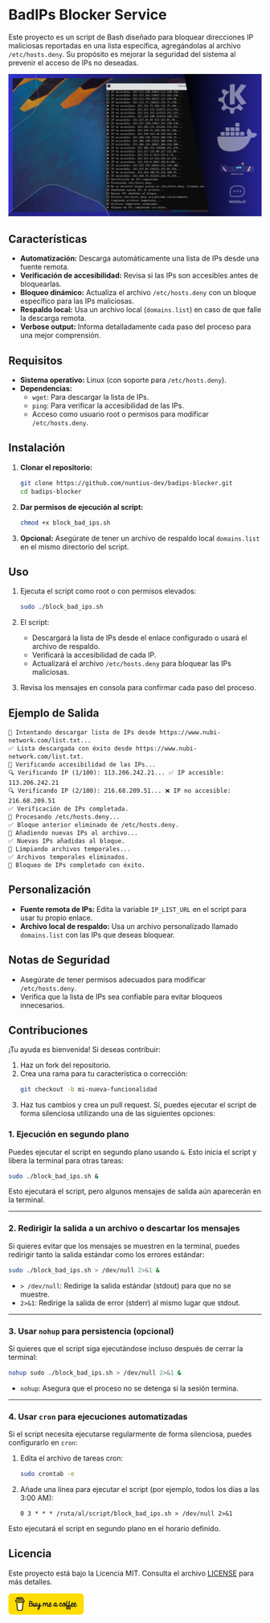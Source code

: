 # BadIPs Blocker Service

Este proyecto es un script de Bash diseñado para bloquear direcciones IP maliciosas reportadas en una lista específica, agregándolas al archivo `/etc/hosts.deny`. Su propósito es mejorar la seguridad del sistema al prevenir el acceso de IPs no deseadas.

![Captura](BadIPs.png)
## Características

- **Automatización:** Descarga automáticamente una lista de IPs desde una fuente remota.
- **Verificación de accesibilidad:** Revisa si las IPs son accesibles antes de bloquearlas.
- **Bloqueo dinámico:** Actualiza el archivo `/etc/hosts.deny` con un bloque específico para las IPs maliciosas.
- **Respaldo local:** Usa un archivo local (`domains.list`) en caso de que falle la descarga remota.
- **Verbose output:** Informa detalladamente cada paso del proceso para una mejor comprensión.

## Requisitos

- **Sistema operativo:** Linux (con soporte para `/etc/hosts.deny`).
- **Dependencias:** 
  - `wget`: Para descargar la lista de IPs.
  - `ping`: Para verificar la accesibilidad de las IPs.
  - Acceso como usuario root o permisos para modificar `/etc/hosts.deny`.

## Instalación

1. **Clonar el repositorio:**
   ```bash
   git clone https://github.com/nuntius-dev/badips-blocker.git
   cd badips-blocker
   ```

2. **Dar permisos de ejecución al script:**
   ```bash
   chmod +x block_bad_ips.sh
   ```

3. **Opcional:** Asegúrate de tener un archivo de respaldo local `domains.list` en el mismo directorio del script.

## Uso

1. Ejecuta el script como root o con permisos elevados:
   ```bash
   sudo ./block_bad_ips.sh
   ```

2. El script:
   - Descargará la lista de IPs desde el enlace configurado o usará el archivo de respaldo.
   - Verificará la accesibilidad de cada IP.
   - Actualizará el archivo `/etc/hosts.deny` para bloquear las IPs maliciosas.

3. Revisa los mensajes en consola para confirmar cada paso del proceso.

## Ejemplo de Salida

```plaintext
🔄 Intentando descargar lista de IPs desde https://www.nubi-network.com/list.txt...
✅ Lista descargada con éxito desde https://www.nubi-network.com/list.txt.
🔄 Verificando accesibilidad de las IPs...
🔍 Verificando IP (1/100): 113.206.242.21... ✅ IP accesible: 113.206.242.21
🔍 Verificando IP (2/100): 216.68.209.51... ❌ IP no accesible: 216.68.209.51
✅ Verificación de IPs completada.
🔄 Procesando /etc/hosts.deny...
✅ Bloque anterior eliminado de /etc/hosts.deny.
🔄 Añadiendo nuevas IPs al archivo...
✅ Nuevas IPs añadidas al bloque.
🔄 Limpiando archivos temporales...
✅ Archivos temporales eliminados.
🎉 Bloqueo de IPs completado con éxito.
```

## Personalización

- **Fuente remota de IPs:** Edita la variable `IP_LIST_URL` en el script para usar tu propio enlace.
- **Archivo local de respaldo:** Usa un archivo personalizado llamado `domains.list` con las IPs que deseas bloquear.

## Notas de Seguridad

- Asegúrate de tener permisos adecuados para modificar `/etc/hosts.deny`.
- Verifica que la lista de IPs sea confiable para evitar bloqueos innecesarios.

## Contribuciones

¡Tu ayuda es bienvenida! Si deseas contribuir:

1. Haz un fork del repositorio.
2. Crea una rama para tu característica o corrección:
   ```bash
   git checkout -b mi-nueva-funcionalidad
   ```
3. Haz tus cambios y crea un pull request.
Sí, puedes ejecutar el script de forma silenciosa utilizando una de las siguientes opciones:

### 1. **Ejecución en segundo plano**  
Puedes ejecutar el script en segundo plano usando `&`. Esto inicia el script y libera la terminal para otras tareas:  

```bash
sudo ./block_bad_ips.sh &
```

Esto ejecutará el script, pero algunos mensajes de salida aún aparecerán en la terminal.

---

### 2. **Redirigir la salida a un archivo o descartar los mensajes**
Si quieres evitar que los mensajes se muestren en la terminal, puedes redirigir tanto la salida estándar como los errores estándar:

```bash
sudo ./block_bad_ips.sh > /dev/null 2>&1 &
```

- `> /dev/null`: Redirige la salida estándar (stdout) para que no se muestre.
- `2>&1`: Redirige la salida de error (stderr) al mismo lugar que stdout.

---

### 3. **Usar `nohup` para persistencia (opcional)**  
Si quieres que el script siga ejecutándose incluso después de cerrar la terminal:

```bash
nohup sudo ./block_bad_ips.sh > /dev/null 2>&1 &
```

- `nohup`: Asegura que el proceso no se detenga si la sesión termina.

---

### 4. **Usar `cron` para ejecuciones automatizadas**  
Si el script necesita ejecutarse regularmente de forma silenciosa, puedes configurarlo en `cron`:

1. Edita el archivo de tareas cron:
   ```bash
   sudo crontab -e
   ```

2. Añade una línea para ejecutar el script (por ejemplo, todos los días a las 3:00 AM):
   ```plaintext
   0 3 * * * /ruta/al/script/block_bad_ips.sh > /dev/null 2>&1
   ```

Esto ejecutará el script en segundo plano en el horario definido.


## Licencia

Este proyecto está bajo la Licencia MIT. Consulta el archivo [LICENSE](LICENSE) para más detalles.

<a href="https://ko-fi.com/P5P013UUGZ">
    <img src="kofi.png" alt="comprar cafe" width="150" />
</a>

